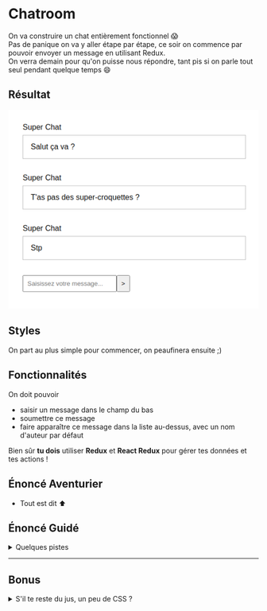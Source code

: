 # Chatroom

On va construire un chat entièrement fonctionnel :scream:  
Pas de panique on va y aller étape par étape, ce soir on commence par pouvoir envoyer un message en utilisant Redux.  
On verra demain pour qu'on puisse nous répondre, tant pis si on parle tout seul pendant quelque temps :smile:

## Résultat

![résultat](./__docs/result.png)

## Styles

On part au plus simple pour commencer, on peaufinera ensuite ;)

## Fonctionnalités

On doit pouvoir

- saisir un message dans le champ du bas
- soumettre ce message
- faire apparaître ce message dans la liste au-dessus, avec un nom d'auteur par défaut

Bien sûr **tu dois** utiliser **Redux** et **React Redux** pour gérer tes données et tes actions !

## Énoncé Aventurier

- Tout est dit :arrow_up:

## Énoncé Guidé

<details>
  <summary>
    Quelques pistes
  </summary>

Objectif : construire la ChatRoom

**1 - Config :** récupération des outils et de la config

- on récupère le modèle
- on installe les dépendances

**2 - Render :** instanciation du composant racine et rendu dans le DOM réel

- on vérifie qu'on fait bien le rendu d'un élément React dans le DOM avec le `render` de ReactDom

**3 - Découpage :** dans le composant racine on identifie les zones principales de l'appli

- on peut nommer le composant racine `App` ou `Chat` (ou autre au choix), il contiendra un listing de messages et une zone de formulaire

**4 - Composants :** responsables de la représentation d'un fragment d'interface

- on décrit un composant `Form` pour le formulaire
- on décrit un composant `Messages` pour le listing des messages
- on décrit un composant `Message` pour le contenu d'un message

**5 - Props :** configuration des composants via les props

- le composant `Message` transpose une chaîne de caractère représentant un message vers une représentation
  - on passe une prop à l'instanciation des `Message` dans `Messages`
  - dans le composant on récupère la prop, on la type et on s'en sert

**6 - Store :** détenteur de la vérité

- on installe Redux
- on crée le store, le gardien du state, pour cela aide-toi du code produit en cours dans le dossier `store`

- <details><summary>Solution pour créer le store</summary>

  ```ts
  import { configureStore } from '@reduxjs/toolkit';
  import monReducer from 'chemin/vers/reducer';
  const store = configureStore({
    reducer: {
      chat: monReducer, // Je renseigne mon reducer
    },
  });
  export default store;
  // Je déduis le type `RootState` et `AppDispatch` depuis le store lui même
  export type RootState = ReturnType<typeof store.getState>;
  // Inferred type: {posts: PostsState, comments: CommentsState, users: UsersState}
  export type AppDispatch = typeof store.dispatch;
  ```

    </details>

- **Reducer :** fonction qui sait retourner un nouveau state en fonction d'une action
  - on crée le reducer à fournir au store, pour le moment il ne gère aucune action, pour cela aide-toi du reducer codé en cours
- **State initial :** données représentant l'état initial de notre application
  - il nous faut la liste des messages initiaux dans le state
- <details><summary>Solution pour créer le reducer</summary>

  ```js
  interface ReducerState {
    /*
      spécifier le type de notre state
    */
  }
  const initialState = {
    /* 
      ranger les messages initiaux dans le state
    */
  };
  const monReducer = createReducer(initialState, () => {});
  export default monReducer;
  ```

    </details>

**7 - Provider :** diffuseur du store

- notre store est notre interface pour dialoguer avec le state, on le veut partout
- on installe React-Redux
- on instancie le composant `Provider` à la racine de notre application, on passe le composant racine en enfant du provider
- on importe le store pour la passer en prop au provider
- pense toujours à regarder les exemples du jour

**8 - useSelector :** branchement en lecture

- le composant `Messages` veut ses messages qui sont en principe dans le state connu du store, le hook `useSelector` fourni par react-redux va nous permettre d'aller les récupérer et de nous en servir avec un `map` par exemple pour appeler plusieurs fois le composant `Message` à qui on va passer le contenu de chaque message en props
- comme toujours va voir le code du jour pour retrouver comment utiliser `useSelector` ou aide toi de la [documentation](https://react-redux.js.org/api/hooks)
- n'hésite pas à créer les hooks customs pour gérer les types automatiquement ([documentation](https://react-redux.js.org/using-react-redux/usage-with-typescript#define-typed-hooks))

Notre application sait afficher correctement des messages, il faut maintenant pouvoir en ajouter, on prépare un **champ contrôlé** puis on gère la soumission du formulaire

On fait en sorte que la `value` du champ de notre composant `Form` dépende du state

- on définit une valeur initiale dans notre state initial
- on reprend l'étape 8 pour utiliser `useSelector` et afficher une valeur dans notre formulaire qui vient du state

Puis il faut pouvoir modifier la valeur de ce champ, pour cela on passe à l'étape 9

**9 - useDispatch** : émission d'intentions

- **Event :** dans les composants on réagit à des interactions

  - on ajoute un écouteur via une prop `onClick`, `onSubmit`, `onChange`, ... dans le composant
  - <details><summary>Un peu d'aide</summary>

    ```jsx
    // mon composant
    const Composant = () => {
      const handleChange = (event: React.ChangeEvent<HTMLInputElement>) => {
        // Ici j'ai l'intention de changer la valeur du champ
      };
      return (
        <form>
          <input onChange={handleChange} />
        </form>
      );
    };
    ```

      </details>

  - oui mais quoi faire quand l'event a lieu ? on va émettre une intention :arrow_down:

- **Dispatch d'une Action :** émission d'une intention
  - on appelle le hook `useDispatch` fourni par react-redux pour récupérer la fonction `dispatch` capable d'émettre une intention
  - on fait en sorte de dispatcher une action en réponse à une interaction
  - Prépare l'**action** qui va bien
  - Quand l'intention est émise, plus qu'à la traduire dans les faits
- **Reducer** = un traducteur d'intentions

  - Dispatcher, c'est appeler la méthode dispatch du store. On fait donc travailler notre store qui va appeler le reducer et lui passer l'action pour savoir comment le state doit évoluer
  - on ajoute un `case` dans notre reducer pour gérer le cas de cette action et décrire comment devra évoluer le state en fonction de l'action
  - <details><summary>Un exemple ?</summary>

    ```js
    const monReducer = createReducer(initialState, (builder) => {
      builder.addCase(monActionAvecParams, (state, action) => {
        state.yeah = action.payload;
      });
    });
    ```

      </details>

On reprend l'étape 9 pour gérer la soumission

</details>

---

## Bonus

<details>
  <summary>
    S'il te reste du jus, un peu de CSS ?
  </summary>

### On peaufine

Rapproche toi de la capture ci-dessous en retravaillant tes styles

![résultat](./__docs/bonus.png)
